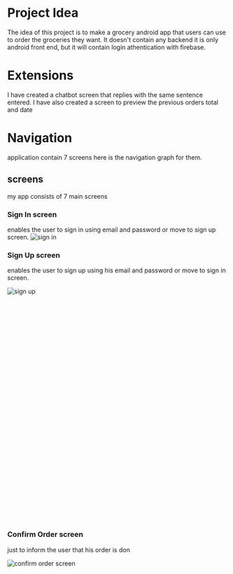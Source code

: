# Project Idea

The idea of this project is to make a grocery android app that users can use to order the groceries they want. It doesn't contain any backend it is only android front end, but it will contain login athentication with firebase.

# Extensions
I have created a chatbot screen that replies with the same sentence entered.
I have also created a screen to preview the previous orders total and date


# Navigation
application contain 7 screens here is the navigation graph for them.


## screens
my app consists of 7 main screens

### Sign In screen
enables the user to sign in using email and password or move to sign up screen.
![sign in](https://user-images.githubusercontent.com/98299460/190866339-b8adc7e0-2986-4544-b0b7-65dbb80e7a4f.png)



### Sign Up screen
enables the user to sign up using his email and password or move to sign in screen.

![sign up](https://user-images.githubusercontent.com/98299460/190866349-018d0366-f0c9-4914-b971-ed36d0ac6dfa.png)


### Home screen
enables the user to move to chatbot screen or sign out or to mover to cart or preview his previous orders. User can add items to his cart and can edit their quantity inside the cart screen. User can filter the items based on the price from low to high or the type of  Cart in the left bottom illustrate the number of different items in his cart.

![homescreen](https://user-images.githubusercontent.com/98299460/190867137-64c7fa4c-c866-4253-aa47-700c99aba2fe.png)



### Chat Bot screen
stupid chatbot that replies with the same text you enter

![chatbot](https://user-images.githubusercontent.com/98299460/190867229-eaa9804d-98d6-422e-8aca-4f1ed888ce7d.png)



### Previous Orders screen
enables the user to preview his previous orders

![previous order screen](https://user-images.githubusercontent.com/98299460/190867288-5d87e07e-a7b6-46fc-af2c-a720d7674dca.png)



### Cart screen
enable the user to check out or edit quantities of items or back to home to continue shopping

![cart screen](https://user-images.githubusercontent.com/98299460/190867406-dced651a-598c-4030-b6ec-927eeddb7c1a.png)


### Confirm Order screen
just to inform the user that his order is done.

![confirm order screen](https://user-images.githubusercontent.com/98299460/190867446-438c1e2f-65dd-4e0b-82aa-5d835457bda5.png)

